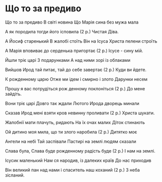 Що то за предиво
================================================================

Що то за предиво
В світі новина
Що Марія сина без мужа мала

А як породила тогди його ісповила (2 р.)
Чистая Діва.

А Йосиф старенький
В жалобі стоїть
Він на Ісуса Христа пелени строїть

А Марія вповиває до серденька пригортає (2 p.)
Ісусе - сину мій.

Йшли тріє царі
З подарунками
А над ними зорі із облаками

Вийшов Ирод тай питає, тай до себе завертає (2 р.)
Куди ви йдете.

К рожденному царю
Отже ми ідем і смирно і злото
Дарунки несем

Прошу я вас потрудіться рож денному поклоніться (2 p.)
До мене зайдіть.

Вони тріє царі
Довго так ждали
Лютого Ирода дворець минали

Сказав Ирод мені взяти кров невинну проливати (2 р.)
Христа шукати.

Жалобнії мати плачуть, ридають
На їх очах малих
Діток стинають

Ой дитино моя мила, що ти злого наробила (2 р.)
Дитятко моє

Ангели на небі
Тай заспівали
Пастирі на землі людям сказали

Слава була, Слава буде рожденному радість буде (2 р.)
І нам на землі.

Ісусик маленький
Нам ся народив, із далеких країв
До нас приходив

Він великий пан над нами і спаситель наш коханий (2 р.)
3 неба зісланий.

